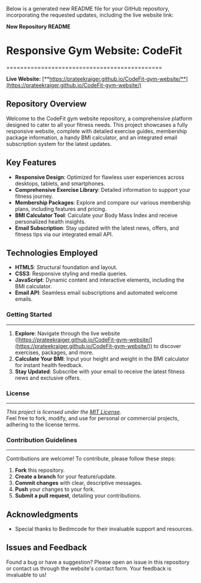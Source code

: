 Below is a generated new README file for your GitHub repository, incorporating the requested updates, including the live website link:

**New Repository README**

# **Responsive Gym Website: CodeFit**
=============================================

**Live Website:** [**https://prateekraiger.github.io/CodeFit-gym-website/**](https://prateekraiger.github.io/CodeFit-gym-website/)

**Repository Overview**
------------------------

Welcome to the CodeFit gym website repository, a comprehensive platform designed to cater to all your fitness needs. This project showcases a fully responsive website, complete with detailed exercise guides, membership package information, a handy BMI calculator, and an integrated email subscription system for the latest updates.

**Key Features**
----------------

* **Responsive Design**: Optimized for flawless user experiences across desktops, tablets, and smartphones.
* **Comprehensive Exercise Library**: Detailed information to support your fitness journey.
* **Membership Packages**: Explore and compare our various membership plans, including features and pricing.
* **BMI Calculator Tool**: Calculate your Body Mass Index and receive personalized health insights.
* **Email Subscription**: Stay updated with the latest news, offers, and fitness tips via our integrated email API.

**Technologies Employed**
-------------------------

* **HTML5**: Structural foundation and layout.
* **CSS3**: Responsive styling and media queries.
* **JavaScript**: Dynamic content and interactive elements, including the BMI calculator.
* **Email API**: Seamless email subscriptions and automated welcome emails.

### **Getting Started**
-------------------------

1. **Explore**: Navigate through the live website ([https://prateekraiger.github.io/CodeFit-gym-website/](https://prateekraiger.github.io/CodeFit-gym-website/)) to discover exercises, packages, and more.
2. **Calculate Your BMI**: Input your height and weight in the BMI calculator for instant health feedback.
3. **Stay Updated**: Subscribe with your email to receive the latest fitness news and exclusive offers.

### **License**
------------

*This project is licensed under the [MIT License](https://opensource.org/licenses/MIT).*  
Feel free to fork, modify, and use for personal or commercial projects, adhering to the license terms.

### **Contribution Guidelines**
------------------------------

Contributions are welcome! To contribute, please follow these steps:

1. **Fork** this repository.
2. **Create a branch** for your feature/update.
3. **Commit changes** with clear, descriptive messages.
4. **Push** your changes to your fork.
5. **Submit a pull request**, detailing your contributions.

**Acknowledgments**
------------------

* Special thanks to Bedimcode for their invaluable support and resources.

**Issues and Feedback**
-----------------------

Found a bug or have a suggestion? Please open an issue in this repository or contact us through the website's contact form. Your feedback is invaluable to us!
